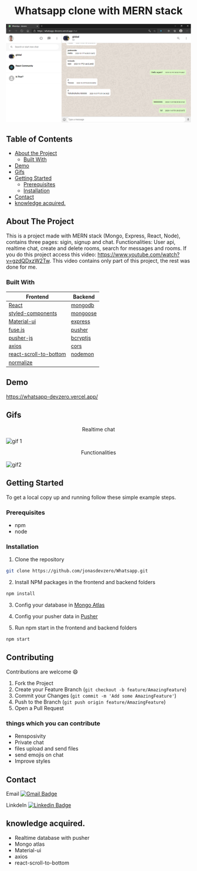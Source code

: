 <h1 align="center">Whatsapp clone with MERN stack</h1>
<img src="https://github.com/jonasdevzero/Whatsapp/blob/master/readmeAssets/chatPage.png" alt="chat page" />

<!-- TABLE OF CONTENTS -->
## Table of Contents

* [About the Project](#about-the-project)
  * [Built With](#built-with)
* [Demo](#demo)
* [Gifs](#gifs) 
* [Getting Started](#getting-started)
  * [Prerequisites](#prerequisites)
  * [Installation](#installation)
* [Contact](#contact)
* [knowledge acquired.](#knowledge-acquired)

<!-- ABOUT THE PROJECT -->
## About The Project

This is a project made with MERN stack (Mongo, Express, React, Node), contains three pages: sigin, signup and chat. 
Functionalities: User api, realtime chat, create and delete rooms, search for messages and rooms. If you do this project
access this video: https://www.youtube.com/watch?v=gzdQDxzW2Tw. This video contains only part of this project, the rest was done for me.

### Built With  

|                   Frontend                         |                         Backend                             |
|----------------------------------------------------|-------------------------------------------------------------|
|        [React](https://reactjs.org/)               |              [mongodb](https://www.mongodb.com/)            |
|[styled-components](https://styled-components.com/) |              [mongoose](https://mongoosejs.com/)            | 
|     [Material-ui](https://material-ui.com/)        |              [express](https://expressjs.com/pt-br/)        |
|       [fuse.js](https://fusejs.io/)                |                   [pusher](https://pusher.com/)             |
|      [pusher-js](https://pusher.com/)              |           [bcryptjs](https://www.npmjs.com/package/bcryptjs)|
|      [axios](https://github.com/axios/axios)       |               [cors](https://www.npmjs.com/package/co)      |
| [react-scroll-to-bottom](https://www.npmjs.com/package/react-scroll-to-bottom) |                  [nodemon](https://nodemon.io/)             |
|[normalize](https://necolas.github.io/normalize.css/)|

<!-- PRESENTATION -->
## Demo  
https://whatsapp-devzero.vercel.app/

## Gifs 

<p align="center">Realtime chat</p>
<img src="https://github.com/jonasdevzero/Whatsapp/blob/master/readmeAssets/realtime-chat.gif" alt="gif 1" align="center" />
<br />
<p align="center">Functionalities</p>
<img src="https://github.com/jonasdevzero/Whatsapp/blob/master/readmeAssets/whatsapp-clone-functionalities.gif" alt="gif2" align="center" />

<!-- GETTING STARTED -->
## Getting Started
To get a local copy up and running follow these simple example steps.

### Prerequisites
* npm
* node

### Installation

1. Clone the repository
```sh
git clone https://github.com/jonasdevzero/Whatsapp.git
```
2. Install NPM packages in the frontend and backend folders
```sh
npm install
```
3. Config your database in [Mongo Atlas](https://cloud.mongodb.com/)

4. Config your pusher data in [Pusher](https://pusher.com/)

5. Run npm start in the frontend and backend folders                                       
```sh 
npm start
```

<!-- CONTRIBUTING -->
## Contributing
Contributions are welcome :smile:

1. Fork the Project
2. Create your Feature Branch (`git checkout -b feature/AmazingFeature`)
3. Commit your Changes (`git commit -m 'Add some AmazingFeature'`)
4. Push to the Branch (`git push origin feature/AmazingFeature`)
5. Open a Pull Request

### things which you can contribute

- Rensposivity
- Private chat
- files upload and send files
- send emojis on chat
- Improve styles

<!-- CONTACT -->
## Contact

Email  [![Gmail Badge](https://img.shields.io/badge/-jonasdevzero@gmail.com-c14438?style=flat-square&logo=Gmail&logoColor=white&link=mailto:jonasdevzero@gmail.com)](mailto:jonasdevzero@gmail.com)

LinkdeIn  [![Linkedin Badge](https://img.shields.io/badge/-Jonas%20%20de%20Oliveira-blue?style=flatsquare&logo=Linkedin&logoColor=white&link=https://www.linkedin.com/in/jonas-de-oliveira-0561961ab/)](https://www.linkedin.com/in/jonas-de-oliveira-0561961ab/)  

<!-- ACKNOWLEDGEMENTS -->
## knowledge acquired.
- Realtime database with pusher
- Mongo atlas
- Material-ui
- axios
- react-scroll-to-bottom

